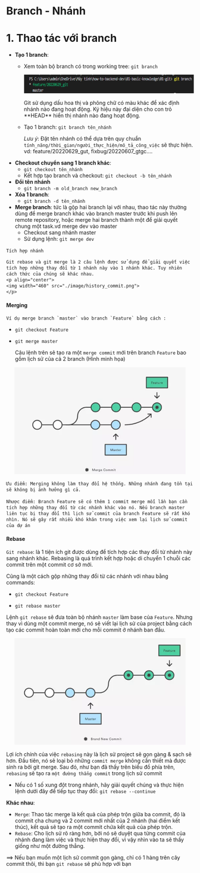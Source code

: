 # Branch - Nhánh
# 1. Thao tác với branch
- **Tạo 1 branch**: 
    - Xem toàn bộ branch có trong working tree: `git branch`
        <p align = center>
         <img width="500" height = 50 src="./image/2022-07-06.png">
        </p>
         Git sử dụng dấu hoa thị và phông chữ có màu khác để xác định nhánh nào đang hoạt động. Ký hiệu này đại diện cho con trỏ **HEAD** hiển thị nhánh nào đang hoạt động.

    - Tạo 1 branch: `git branch tên_nhánh`

         *Lưu ý*: Đặt tên nhánh có thể dựa trên quy chuẩn `tính_năng/thời_gian/người_thực_hiện/mô_tả_công_việc` sẽ thực hiện.
            vd: feature/20220629_gut, fixbug/20220607_gtgc.... 
- **Checkout chuyển sang 1 branch khác**:
    - `git checkout tên_nhánh`
    - Kết hợp tạo branch và checkout: `git checkout -b tên_nhánh` 
- **Đổi tên nhánh**
    - `git branch -m old_branch new_branch`
- **Xóa 1 branch**:
    - `git branch -d tên_nhánh`
- **Merge branch**: tức là gộp hai branch lại với nhau, thao tác này thường dùng để merge branch khác vào branch master trước khi push lên remote repository, hoặc merge hai branch thành một để giải quyết chung một task.vd merge dev vào master
    - Checkout sang nhánh master
    - Sử dụng lệnh: `git merge dev`

`Tích hợp nhánh`

    Git rebase và git merge là 2 câu lệnh được sử dụng để giải quyết việc tích hợp những thay đổi từ 1 nhánh này vào 1 nhánh khác. Tuy nhiên cách thức của chúng sẽ khác nhau.
    <p align="center">
    <img width="460" src="./image/history_commit.png">
    </p>
#### **Merging**
    Ví dụ merge branch `master` vào branch `Feature` bằng cách :
-  `git checkout Feature`
-  `git merge master`

    Câu lệnh trên sẽ tạo ra một `merge commit` mới trên branch `Feature` bao gồm lịch sử của cả 2 branch (Hình minh họa)

<p align="center">
<img width="460" src="./image/merge_branch.png">
</p>

    Ưu điểm: Merging không làm thay đổi hệ thống. Những nhánh đang tồn tại sẽ không bị ảnh hưởng gì cả. 

    Nhược điểm: Branch Feature sẽ có thêm 1 commit merge mỗi lần bạn cần tích hợp những thay đổi từ các nhánh khác vào nó. Nếu branch master liên tục bị thay đổi thì lịch sử commit của branch Feature sẽ rất khó nhìn. Nó sẽ gây rất nhiều khó khăn trong việc xem lại lịch sử commit của dự án
#### **Rebase**
`Git rebase`: là 1 tiện ích git được dùng để tích hợp các thay đổi từ nhánh này sang nhánh khác. Rebasing là quá trình kết hợp hoặc di chuyển 1 chuỗi các commit trên một commit cơ sở mới.

Cũng là một cách gộp những thay đổi từ các nhánh với nhau bằng commands:

- `git checkout Feature`

- `git rebase master`

Lệnh `git rebase` sẽ đưa toàn bộ nhánh `master` làm base của `Feature`. Nhưng thay vì dùng một commit merge, nó sẽ viết lại lịch sử của project bằng cách tạo các commit hoàn toàn mới cho mỗi commit ở nhánh ban đầu.

<p align="center">
<img width="460" src="./image/rebase_branch.png">
</p>

Lợi ích chính của việc `rebasing` này là lịch sử project sẽ gọn gàng & sạch sẽ hơn. Đầu tiên, nó sẽ loại bỏ những `commit merge` không cần thiết mà được sinh ra bởi git merge. Sau đó, như bạn đã thấy trên biểu đồ phía trên, `rebasing` sẽ tạo ra `một đường thẳng commit` trong lịch sử commit

- Nếu có 1 số xung đột trong nhánh, hãy giải quyết chúng và thực hiện lệnh dưới đây để tiếp tục thay đổi: `git rebase --continue` 

**Khác nhau**:

- `Merge`: Thao tác merge là kết quả của phép trộn giữa ba commit, đó là commit cha chung và 2 commit mới nhất của 2 nhánh (hai điểm kết thúc), kết quả sẽ tạo ra một commit chứa kết quả của phép trộn.
- `Rebase`: Cho lịch sử rõ ràng hơn, bởi nó sẽ duyệt qua từng commit của nhánh đang làm việc và thực hiện thay đổi, vì vậy nhìn vào ta sẽ thấy giống như một đường thẳng.

==> Nếu bạn muốn một lịch sử commit gọn gàng, chỉ có 1 hàng trên cây commit thôi, thì bạn `git rebase` sẽ phù hợp với bạn
